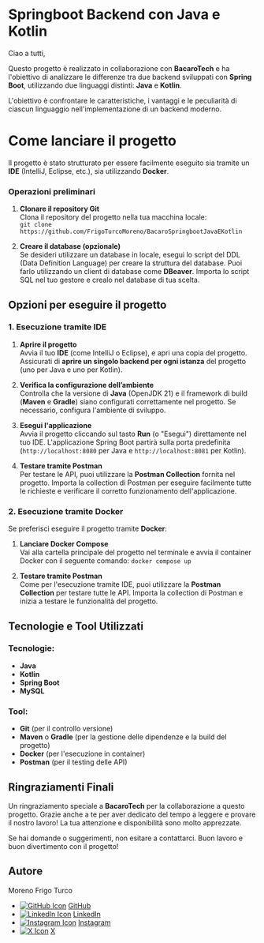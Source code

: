 # Springboot Backend con Java e Kotlin

Ciao a tutti,

Questo progetto è realizzato in collaborazione con **BacaroTech** e ha l'obiettivo di analizzare le differenze tra due backend sviluppati con **Spring Boot**, utilizzando due linguaggi distinti: **Java** e **Kotlin**.

L'obiettivo è confrontare le caratteristiche, i vantaggi e le peculiarità di ciascun linguaggio nell'implementazione di un backend moderno.



# Come lanciare il progetto

Il progetto è stato strutturato per essere facilmente eseguito sia tramite un **IDE** (IntelliJ, Eclipse, etc.), sia utilizzando **Docker**.

### Operazioni preliminari

1.  **Clonare il repository Git**  
    Clona il repository del progetto nella tua macchina locale:    
    `git clone https://github.com/FrigoTurcoMoreno/BacaroSpringbootJavaEKotlin` 
    
2.  **Creare il database (opzionale)**  
    Se desideri utilizzare un database in locale, esegui lo script del DDL (Data Definition Language) per creare la struttura del database. Puoi farlo utilizzando un client di database come **DBeaver**.
    Importa lo script SQL nel tuo gestore e crealo nel database di tua scelta.
    

## **Opzioni per eseguire il progetto**

### **1. Esecuzione tramite IDE**

1.  **Aprire il progetto**  
    Avvia il tuo **IDE** (come IntelliJ o Eclipse), e apri una copia del progetto. Assicurati di **aprire un singolo backend per ogni istanza** del progetto (uno per Java e uno per Kotlin).
    
2.  **Verifica la configurazione dell’ambiente**  
    Controlla che la versione di **Java** (OpenJDK 21) e il framework di build (**Maven** e **Gradle**) siano configurati correttamente nel progetto. Se necessario, configura l'ambiente di sviluppo.
    
3.  **Esegui l'applicazione**  
    Avvia il progetto cliccando sul tasto **Run** (o "Esegui") direttamente nel tuo IDE. L'applicazione Spring Boot partirà sulla porta predefinita (`http://localhost:8080` per Java e  `http://localhost:8081` per Kotlin).
    
 4. **Testare tramite Postman**  
Per testare le API, puoi utilizzare la **Postman Collection** fornita nel progetto. Importa la collection di Postman per eseguire facilmente tutte le richieste e verificare il corretto funzionamento dell'applicazione.

### **2. Esecuzione tramite Docker**

Se preferisci eseguire il progetto tramite **Docker**:

1.  **Lanciare Docker Compose**  
    Vai alla cartella principale del progetto nel terminale e avvia il container Docker con il seguente comando:
    `docker compose up`
    
2. **Testare tramite Postman**  
Come per l'esecuzione tramite IDE, puoi utilizzare la **Postman Collection** per testare tutte le API. Importa la collection di Postman e inizia a testare le funzionalità del progetto.

## **Tecnologie e Tool Utilizzati**

### **Tecnologie:**

-   **Java**
-   **Kotlin**
-   **Spring Boot**
-   **MySQL**

### **Tool:**

-   **Git** (per il controllo versione)
-   **Maven** o **Gradle** (per la gestione delle dipendenze e la build del progetto)
-   **Docker** (per l'esecuzione in container)
-   **Postman** (per il testing delle API)



## **Ringraziamenti Finali**

Un ringraziamento speciale a **BacaroTech** per la collaborazione a questo progetto. Grazie anche a te per aver dedicato del tempo a leggere e provare il nostro lavoro! La tua attenzione e disponibilità sono molto apprezzate.

Se hai domande o suggerimenti, non esitare a contattarci. Buon lavoro e buon divertimento con il progetto!

## Autore

[](https://github.com/FrigoTurcoMoreno/KotlinBE#author)

Moreno Frigo Turco

-   [![GitHub Icon](https://camo.githubusercontent.com/c05903c8a48be64bdad5eb755e4a50e7a5c9807eb36559a65bef1cafc703a1bc/68747470733a2f2f696d672e69636f6e73382e636f6d2f6d6174657269616c2d6f75746c696e65642f32342f6666666666662f6769746875622e706e67)](https://github.com/FrigoTurcoMoreno)  [GitHub](https://github.com/FrigoTurcoMoreno)
-   [![LinkedIn Icon](https://camo.githubusercontent.com/0c56f3a87a6c99b6bcf576e92b24c679fa53ffb334001b04afb12294c90d4fed/68747470733a2f2f696d672e69636f6e73382e636f6d2f6d6174657269616c2d726f756e6465642f32342f6666666666662f6c696e6b6564696e2e706e67)](https://www.linkedin.com/in/moreno-frigo-turco-4a423a294)  [LinkedIn](https://www.linkedin.com/in/moreno-frigo-turco-4a423a294)
-   [![Instagram Icon](https://camo.githubusercontent.com/788a89a641b46c3cde82edc9b65ac6245143753ec30991254eeb6680ab46cb1d/68747470733a2f2f696d672e69636f6e73382e636f6d2f6d6174657269616c2d726f756e6465642f32342f6666666666662f696e7374616772616d2d6e65772e706e67)](https://www.instagram.com/morenofrigo.dev)  [Instagram](https://www.instagram.com/morenofrigo.dev)
-   [![X Icon](https://camo.githubusercontent.com/6687431dc48a248e2e7d2f13af97aca440611fd76ce7a0bc2db28b57b10fe2e9/68747470733a2f2f696d672e69636f6e73382e636f6d2f6d6174657269616c2d726f756e6465642f32342f6666666666662f747769747465722e706e67)](https://x.com/morenofrigo_dev)  [X](https://x.com/morenofrigo_dev)